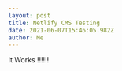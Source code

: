 ```yaml
---
layout: post
title: Netlify CMS Testing
date: 2021-06-07T15:46:05.982Z
author: Me
---
```

It Works !!!!!!